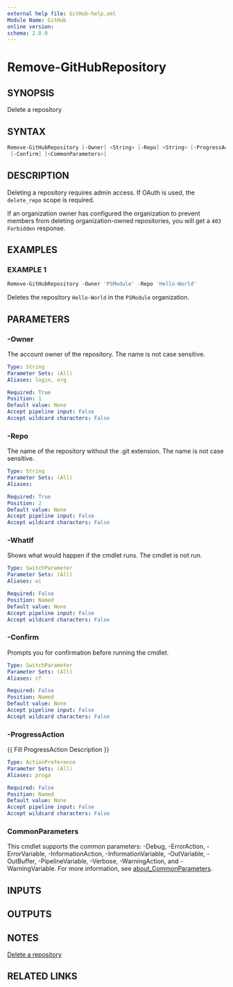 ```yaml
---
external help file: GitHub-help.xml
Module Name: GitHub
online version:
schema: 2.0.0
---
```


# Remove-GitHubRepository

## SYNOPSIS
Delete a repository

## SYNTAX

```powershell
Remove-GitHubRepository [-Owner] <String> [-Repo] <String> [-ProgressAction <ActionPreference>] [-WhatIf]
 [-Confirm] [<CommonParameters>]
```

## DESCRIPTION
Deleting a repository requires admin access.
If OAuth is used, the `delete_repo` scope is required.

If an organization owner has configured the organization to prevent members from deleting organization-owned
repositories, you will get a `403 Forbidden` response.

## EXAMPLES

### EXAMPLE 1
```powershell
Remove-GitHubRepository -Owner 'PSModule' -Repo 'Hello-World'
```

Deletes the repository `Hello-World` in the `PSModule` organization.

## PARAMETERS

### -Owner
The account owner of the repository.
The name is not case sensitive.

```yaml
Type: String
Parameter Sets: (All)
Aliases: login, org

Required: True
Position: 1
Default value: None
Accept pipeline input: False
Accept wildcard characters: False
```

### -Repo
The name of the repository without the .git extension.
The name is not case sensitive.

```yaml
Type: String
Parameter Sets: (All)
Aliases:

Required: True
Position: 2
Default value: None
Accept pipeline input: False
Accept wildcard characters: False
```

### -WhatIf
Shows what would happen if the cmdlet runs.
The cmdlet is not run.

```yaml
Type: SwitchParameter
Parameter Sets: (All)
Aliases: wi

Required: False
Position: Named
Default value: None
Accept pipeline input: False
Accept wildcard characters: False
```

### -Confirm
Prompts you for confirmation before running the cmdlet.

```yaml
Type: SwitchParameter
Parameter Sets: (All)
Aliases: cf

Required: False
Position: Named
Default value: None
Accept pipeline input: False
Accept wildcard characters: False
```

### -ProgressAction
{{ Fill ProgressAction Description }}

```yaml
Type: ActionPreference
Parameter Sets: (All)
Aliases: proga

Required: False
Position: Named
Default value: None
Accept pipeline input: False
Accept wildcard characters: False
```

### CommonParameters
This cmdlet supports the common parameters: -Debug, -ErrorAction, -ErrorVariable, -InformationAction, -InformationVariable, -OutVariable, -OutBuffer, -PipelineVariable, -Verbose, -WarningAction, and -WarningVariable. For more information, see [about_CommonParameters](http://go.microsoft.com/fwlink/?LinkID=113216).

## INPUTS

## OUTPUTS

## NOTES
[Delete a repository](https://docs.github.com/rest/repos/repos#delete-a-repository)

## RELATED LINKS

